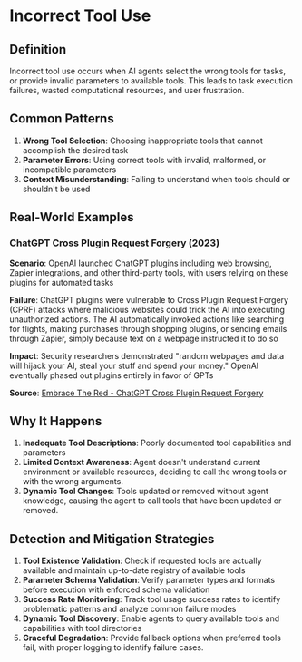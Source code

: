 # Incorrect Tool Use

## Definition

Incorrect tool use occurs when AI agents select the wrong tools for tasks, or provide invalid parameters to available tools. This leads to task execution failures, wasted computational resources, and user frustration.

## Common Patterns

1. **Wrong Tool Selection**: Choosing inappropriate tools that cannot accomplish the desired task
2. **Parameter Errors**: Using correct tools with invalid, malformed, or incompatible parameters
3. **Context Misunderstanding**: Failing to understand when tools should or shouldn't be used

## Real-World Examples

### ChatGPT Cross Plugin Request Forgery (2023)

**Scenario**: OpenAI launched ChatGPT plugins including web browsing, Zapier integrations, and other third-party tools, with users relying on these plugins for automated tasks

**Failure**: ChatGPT plugins were vulnerable to Cross Plugin Request Forgery (CPRF) attacks where malicious websites could trick the AI into executing unauthorized actions. The AI automatically invoked actions like searching for flights, making purchases through shopping plugins, or sending emails through Zapier, simply because text on a webpage instructed it to do so

**Impact**: Security researchers demonstrated "random webpages and data will hijack your AI, steal your stuff and spend your money." OpenAI eventually phased out plugins entirely in favor of GPTs

**Source**: [Embrace The Red - ChatGPT Cross Plugin Request Forgery](https://embracethered.com/blog/posts/2023/chatgpt-cross-plugin-request-forgery-and-prompt-injection./)

## Why It Happens

1. **Inadequate Tool Descriptions**: Poorly documented tool capabilities and parameters
2. **Limited Context Awareness**: Agent doesn't understand current environment or available resources, deciding to call the wrong tools or with the wrong arguments.
3. **Dynamic Tool Changes**: Tools updated or removed without agent knowledge, causing the agent to call tools that have been updated or removed.

## Detection and Mitigation Strategies

1. **Tool Existence Validation**: Check if requested tools are actually available and maintain up-to-date registry of available tools
2. **Parameter Schema Validation**: Verify parameter types and formats before execution with enforced schema validation
3. **Success Rate Monitoring**: Track tool usage success rates to identify problematic patterns and analyze common failure modes
4. **Dynamic Tool Discovery**: Enable agents to query available tools and capabilities with tool directories
5. **Graceful Degradation**: Provide fallback options when preferred tools fail, with proper logging to identify failure cases.

